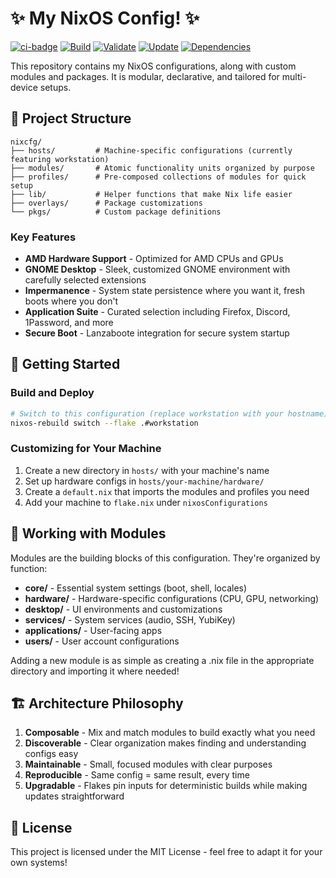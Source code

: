 # ✨ My NixOS Config! ✨

[![ci-badge](https://img.shields.io/static/v1?label=Built%20with&message=nix&color=blue&style=flat&logo=nixos&link=https://nixos.org&labelColor=111212)](https://gvolpe.com)
[![Build](https://github.com/gabehoban/nixcfg/actions/workflows/build.yml/badge.svg)](https://github.com/gabehoban/nixcfg/actions/workflows/build.yml)
[![Validate](https://github.com/gabehoban/nixcfg/actions/workflows/validate.yml/badge.svg)](https://github.com/gabehoban/nixcfg/actions/workflows/validate.yml)
[![Update](https://github.com/gabehoban/nixcfg/actions/workflows/update.yml/badge.svg)](https://github.com/gabehoban/nixcfg/actions/workflows/update.yml)
[![Dependencies](https://github.com/gabehoban/nixcfg/actions/workflows/dependencies.yml/badge.svg)](https://github.com/gabehoban/nixcfg/actions/workflows/dependencies.yml)

This repository contains my NixOS configurations, along with custom modules and packages. It is modular, declarative, and tailored for multi-device setups.

## 🧩 Project Structure

```
nixcfg/
├── hosts/         # Machine-specific configurations (currently featuring workstation)
├── modules/       # Atomic functionality units organized by purpose
├── profiles/      # Pre-composed collections of modules for quick setup
├── lib/           # Helper functions that make Nix life easier
├── overlays/      # Package customizations
└── pkgs/          # Custom package definitions
```

### Key Features

- **AMD Hardware Support** - Optimized for AMD CPUs and GPUs
- **GNOME Desktop** - Sleek, customized GNOME environment with carefully selected extensions
- **Impermanence** - System state persistence where you want it, fresh boots where you don't
- **Application Suite** - Curated selection including Firefox, Discord, 1Password, and more
- **Secure Boot** - Lanzaboote integration for secure system startup

## 🚀 Getting Started

### Build and Deploy

```bash
# Switch to this configuration (replace workstation with your hostname)
nixos-rebuild switch --flake .#workstation
```

### Customizing for Your Machine

1. Create a new directory in `hosts/` with your machine's name
2. Set up hardware configs in `hosts/your-machine/hardware/`
3. Create a `default.nix` that imports the modules and profiles you need
4. Add your machine to `flake.nix` under `nixosConfigurations`

## 🧰 Working with Modules

Modules are the building blocks of this configuration. They're organized by function:

- **core/** - Essential system settings (boot, shell, locales)
- **hardware/** - Hardware-specific configurations (CPU, GPU, networking)
- **desktop/** - UI environments and customizations
- **services/** - System services (audio, SSH, YubiKey)
- **applications/** - User-facing apps
- **users/** - User account configurations

Adding a new module is as simple as creating a .nix file in the appropriate directory and importing it where needed!

## 🏗️ Architecture Philosophy

1. **Composable** - Mix and match modules to build exactly what you need
2. **Discoverable** - Clear organization makes finding and understanding configs easy
3. **Maintainable** - Small, focused modules with clear purposes
4. **Reproducible** - Same config = same result, every time
5. **Upgradable** - Flakes pin inputs for deterministic builds while making updates straightforward

## 📜 License

This project is licensed under the MIT License - feel free to adapt it for your own systems!

